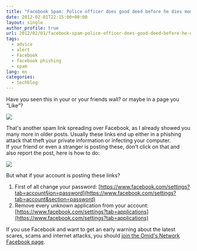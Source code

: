 ```yaml
---
title: "Facebook Spam: Police officer does good deed before he dies moments later"
date: 2012-02-01T22:15:00+00:00
layout: single
author_profile: true
url: 2012/02/01/facebook-spam-police-officer-does-good-deed-before-he-dies-moments-later/
tags:
  - advice
  - alert
  - Facebook
  - facebook phishing
  - spam
lang: en
categories: 
  - techblog
---
```

Have you seen this in your or your friends wall? or maybe in a page you “Like”?

![](http://3.bp.blogspot.com/-vikQFqcCF4Y/TymwwS6LJNI/AAAAAAAAEbI/QKOUOve3Z6w/s1600/bad-link.PNG)

That's another spam link spreading over Facebook, as I already showed you many more in older posts. Usually these links end up either in a phishing attack that theft your private information or infecting your computer.  
If your friend or even a stranger is posting these, don't click on that and also report the post, here is how to do:

![](http://1.bp.blogspot.com/-XWR5b7T_Qy4/TymxSib_TPI/AAAAAAAAEbQ/gCnryFwdw9E/s1600/spam-link-report.jpg)

But what if your account is posting these links?

1. First of all change your password: [https://www.facebook.com/settings?tab=account§ion=password](https://www.facebook.com/settings?tab=account&section=password)
2. Remove every unknown application from your account:  [https://www.facebook.com/settings?tab=applications](https://www.facebook.com/settings?tab=applications)

If you use Facebook and want to get an early warning about the latest scares, scams and internet attacks, you should [join the Omid's Network Facebook page](https://www.facebook.com/omidsnetwork/).
